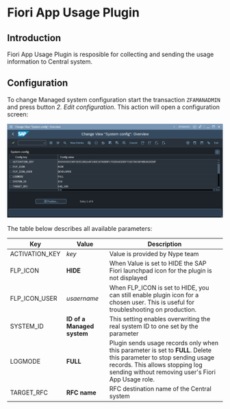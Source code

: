 # Fiori App Usage Plugin

## Introduction

Fiori App Usage Plugin is resposible for collecting and sending the usage information to Central system.

## Configuration

To change Managed system configuration start the transaction `ZFAMANADMIN` and press button *2. Edit configuration*. This action will open a configuration screen:

[![](res/fiori-app-usage-plugin-config.png)](res/fiori-app-usage-plugin-config.png)

The table below describes all available parameters:

| Key                          | Value     | Description   |
|------------------------------|-----------|---------------|
| ACTIVATION_KEY  | *key*      | Value is provided by Nype team         |
| FLP_ICON        | **HIDE**   | When Value is set to HIDE the SAP Fiori launchpad icon for the plugin is not displayed   |
| FLP_ICON_USER   | *usaername* | When FLP_ICON is set to HIDE, you can still enable plugin icon for a chosen user. This is useful for troubleshooting on production. |
| SYSTEM_ID       | **ID of a Managed system**  | This setting enables overwriting the real system ID to one set by the parameter         |
| LOGMODE         | **FULL** | Plugin sends usage records only when this parameter is set to **FULL**. Delete this parameter to stop sending usage records. This allows stopping log sending without removing user's Fiori App Usage role.
| TARGET_RFC      | **RFC name**      | RFC destination name of the Central system         |